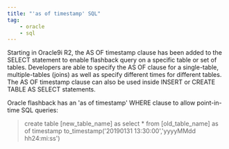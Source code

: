 ```yaml
---
title: "'as of timestamp' SQL"
tag: 
    - oracle 
    - sql
---
```

Starting in Oracle9i R2, the AS OF timestamp clause has been added to the SELECT statement to enable flashback query on a specific table or set of tables. Developers are able to specify the AS OF clause for a single-table, multiple-tables (joins) as well as specify different times for different tables. The AS OF timestamp clause can also be used inside INSERT or CREATE TABLE AS SELECT statements.


Oracle flashback has an 'as of timestamp' WHERE clause to allow point-in-time SQL queries:


> create table [new_table_name] as
> select * from  [old_table_name]
> as of timestamp to_timestamp('20190131 13:30:00','yyyyMMdd hh24:mi:ss')

